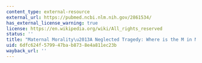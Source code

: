 ```yaml
---
content_type: external-resource
external_url: https://pubmed.ncbi.nlm.nih.gov/2861534/
has_external_license_warning: true
license: https://en.wikipedia.org/wiki/All_rights_reserved
status: ''
title: "Maternal Morality\u2013A Neglected Tragedy: Where is the M in MCH?"
uid: 6dfc624f-5799-47ba-b873-8e4a811ec23b
wayback_url: ''
---
```

